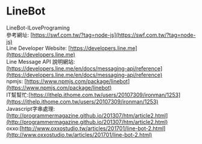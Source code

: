 # LineBot
LineBot-ILovePrograming  
參考網址: [https://swf.com.tw/?tag=node-js](https://swf.com.tw/?tag=node-js)  
Line Developer Website: [https://developers.line.me](https://developers.line.me)  
Line Message API 說明網站: [https://developers.line.me/en/docs/messaging-api/reference](https://developers.line.me/en/docs/messaging-api/reference)  
npmjs: [https://www.npmjs.com/package/linebot](https://www.npmjs.com/package/linebot)  
IT幫幫忙:[https://ithelp.ithome.com.tw/users/20107309/ironman/1253](https://ithelp.ithome.com.tw/users/20107309/ironman/1253)  
Javascript字串處理:[http://programmermagazine.github.io/201307/htm/article2.html](http://programmermagazine.github.io/201307/htm/article2.html)  
oxxo:[http://www.oxxostudio.tw/articles/201701/line-bot-2.html](http://www.oxxostudio.tw/articles/201701/line-bot-2.html)  
